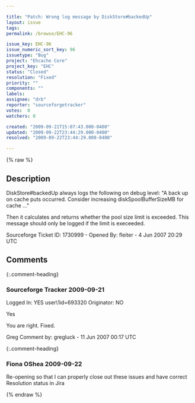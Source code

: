 ```yaml
---

title: "Patch: Wrong log message by DiskStore#backedUp"
layout: issue
tags: 
permalink: /browse/EHC-96

issue_key: EHC-96
issue_numeric_sort_key: 96
issuetype: "Bug"
project: "Ehcache Core"
project_key: "EHC"
status: "Closed"
resolution: "Fixed"
priority: ""
components: ""
labels: 
assignee: "drb"
reporter: "sourceforgetracker"
votes:  0
watchers: 0

created: "2009-09-21T15:07:43.000-0400"
updated: "2009-09-22T23:44:29.000-0400"
resolved: "2009-09-22T23:44:29.000-0400"

---
```




{% raw %}



## Description

<div markdown="1" class="description">

DiskStore#backedUp always logs the following on
debug level:
"A back up on cache puts occurred. Consider increasing diskSpoolBufferSizeMB for cache ..."

Then it calculates and returns whether the pool size 
limit is exceeded. This message should only be logged if 
the limit is execeeded.

Sourceforge Ticket ID: 1730999 - Opened By: fleiter - 4 Jun 2007 20:29 UTC

</div>

## Comments


{:.comment-heading}
### **Sourceforge Tracker** <span class="date">2009-09-21</span>

<div markdown="1" class="comment">

Logged In: YES 
user\1id=693320
Originator: NO

Yes

You are right. Fixed.

Greg
Comment by: gregluck - 11 Jun 2007 00:17 UTC

</div>


{:.comment-heading}
### **Fiona OShea** <span class="date">2009-09-22</span>

<div markdown="1" class="comment">

Re-opening so that I can properly close out these issues and have correct Resolution status in Jira

</div>



{% endraw %}
